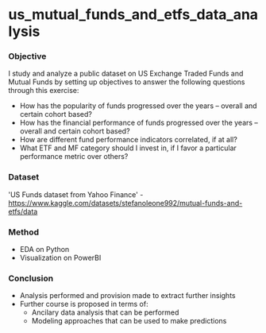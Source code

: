 # us_mutual_funds_and_etfs_data_analysis

### Objective 

I study and analyze a public dataset on US Exchange Traded Funds and Mutual Funds by setting up objectives to answer the following questions through this exercise: 
* How has the popularity of funds progressed over the years – overall and certain cohort based?
* How has the financial performance of funds progressed over the years – overall and certain cohort based?
* How are different fund performance indicators correlated, if at all?
* What ETF and MF category should I invest in, if I favor a particular performance metric over others? 

### Dataset 

'US Funds dataset from Yahoo Finance' - https://www.kaggle.com/datasets/stefanoleone992/mutual-funds-and-etfs/data

### Method 

* EDA on Python
* Visualization on PowerBI 

### Conclusion 

* Analysis performed and provision made to extract further insights
* Further course is proposed in terms of:
  * Ancilary data analysis that can be performed
  * Modeling approaches that can be used to make predictions 



